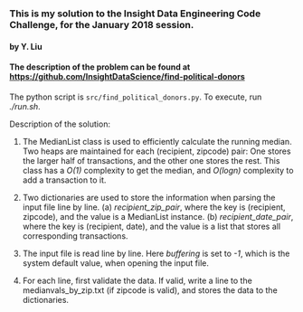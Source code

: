 ### This is my solution to the Insight Data Engineering Code Challenge, for the January 2018 session.
#### by Y. Liu

#### The description of the problem can be found at https://github.com/InsightDataScience/find-political-donors

The python script is `src/find_political_donors.py`. To execute, run *./run.sh*.

Description of the solution:

1. The MedianList class is used to efficiently calculate the running median. Two heaps are maintained for each (recipient, zipcode) pair: One stores the larger half of transactions, and the other one stores the rest. This class has a *O(1)* complexity to get the median, and *O(logn)* complexity to add a transaction to it.

2. Two dictionaries are used to store the information when parsing the input file line by line.
    (a) *recipient_zip_pair*, where the key is (recipient, zipcode), and the value is a MedianList instance.
    (b) *recipient_date_pair*, where the key is (recipient, date), and the value is a list that stores all corresponding transactions.

3. The input file is read line by line. Here *buffering* is set to *-1*, which is the system default value, when opening the input file.

4. For each line, first validate the data. If valid, write a line to the medianvals_by_zip.txt (if zipcode is valid), and stores the data to the dictionaries.
